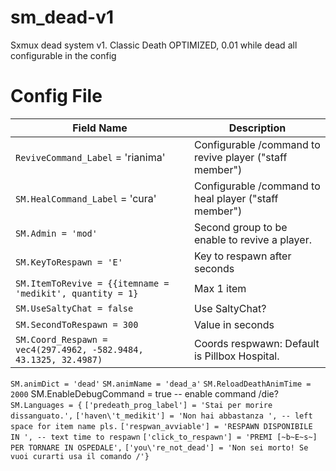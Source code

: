 # sm_dead-v1
Sxmux dead system v1. Classic Death OPTIMIZED, 0.01 while dead all configurable in the config

# Config File

Field Name | Description
| --- | --- |
```ReviveCommand_Label``` = 'rianima' | Configurable /command to revive player ("staff member")
```SM.HealCommand_Label``` = 'cura' | Configurable /command to heal player ("staff member")
```SM.Admin = 'mod'``` | Second group to be enable to revive a player.
```SM.KeyToRespawn = 'E'``` | Key to respawn after seconds
```SM.ItemToRevive = {{itemname = 'medikit', quantity = 1}``` | Max 1 item
```SM.UseSaltyChat = false``` | Use SaltyChat?
```SM.SecondToRespawn = 300``` | Value in seconds
```SM.Coord_Respawn = vec4(297.4962, -582.9484, 43.1325, 32.4987)``` | Coords respwawn: Default is Pillbox Hospital.
```SM.animDict = 'dead'```
```SM.animName = 'dead_a'```
```SM.ReloadDeathAnimTime = 2000```
SM.EnableDebugCommand = true -- enable command /die?
```SM.Languages = {```
    ```['predeath_prog_label'] = 'Stai per morire dissanguato.',```
    ```['haven\'t_medikit'] = 'Non hai abbastanza ', -- left space for item name pls.```
    ```['respwan_avviable'] = 'RESPAWN DISPONIBILE IN ', -- text time to respawn```
    ```['click_to_respawn'] = 'PREMI [~b~E~s~] PER TORNARE IN OSPEDALE',```
    ```['you\'re_not_dead'] = 'Non sei morto! Se vuoi curarti usa il comando /'}```
